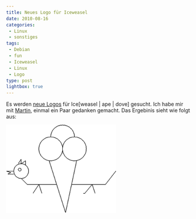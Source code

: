 ```yaml
---
title: Neues Logo für Iceweasel
date: 2010-08-16
categories:
 - Linux
 - sonstiges
tags:
 - Debian
 - fun
 - Iceweasel
 - Linux
 - Logo
type: post
lightbox: true
---
```


Es werden [neue Logos](http://mozilla.debian.net/en-US/logos/) für Ice[weasel | ape | dove] gesucht. 
Ich habe mir mit [Martin](http://binfalse.de), einmal ein Paar gedanken gemacht. Das Ergebinis sieht wie folgt aus:

<a href="/Iceweasel.png" title="" data-lightbox="set1" data-title="alternatives Iceweasel-Logo"><img src="/Iceweasel-thumbnail.png" alt="alternatives Iceweasel-Logo"></a>



